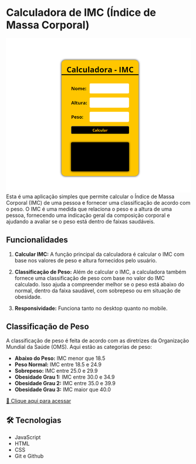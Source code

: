# Calculadora de IMC (Índice de Massa Corporal)

![preview](./.github/preview.png)
Esta é uma aplicação simples que permite calcular o Índice de Massa Corporal (IMC) de uma pessoa e fornecer uma classificação de acordo com o peso. O IMC é uma medida que relaciona o peso e a altura de uma pessoa, fornecendo uma indicação geral da composição corporal e ajudando a avaliar se o peso está dentro de faixas saudáveis.

## Funcionalidades

1. **Calcular IMC:** A função principal da calculadora é calcular o IMC com base nos valores de peso e altura fornecidos pelo usuário.

2. **Classificação de Peso:** Além de calcular o IMC, a calculadora também fornece uma classificação de peso com base no valor do IMC calculado. Isso ajuda a compreender melhor se o peso está abaixo do normal, dentro da faixa saudável, com sobrepeso ou em situação de obesidade.

3. **Responsividade:** Funciona tanto no desktop quanto no mobile.

## Classificação de Peso

A classificação de peso é feita de acordo com as diretrizes da Organização Mundial da Saúde (OMS). Aqui estão as categorias de peso:

- **Abaixo do Peso:** IMC menor que 18.5
- **Peso Normal:** IMC entre 18.5 e 24.9
- **Sobrepeso:** IMC entre 25.0 e 29.9
- **Obesidade Grau 1:** IMC entre 30.0 e 34.9
- **Obesidade Grau 2:** IMC entre 35.0 e 39.9
- **Obesidade Grau 3:** IMC maior que 40.0

[🔗 Clique aqui para acessar](https://tiagow-san.github.io/Calculadora-de-IMC)
## 🛠 Tecnologias

- JavaScript
- HTML
- CSS
- Git e Github
